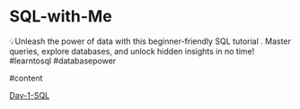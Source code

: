 # SQL-with-Me
💡Unleash the power of data with this beginner-friendly SQL tutorial . Master queries, explore databases, and unlock hidden insights in no time!  #learntosql #databasepower

#content

<a href="Day-1-SQL"/>Day-1-SQL
